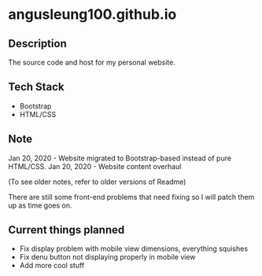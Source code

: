 # angusleung100.github.io

## Description

The source code and host for my personal website.

## Tech Stack
- Bootstrap
- HTML/CSS

## Note
Jan 20, 2020 - Website migrated to Bootstrap-based instead of pure HTML/CSS.
Jan 20, 2020 - Website content overhaul

(To see older notes, refer to older versions of Readme)

There are still some front-end problems that need fixing so I will patch them up as time goes on.

## Current things planned
- Fix display problem with mobile view dimensions, everything squishes
- Fix denu button not displaying properly in mobile view
- Add more cool stuff